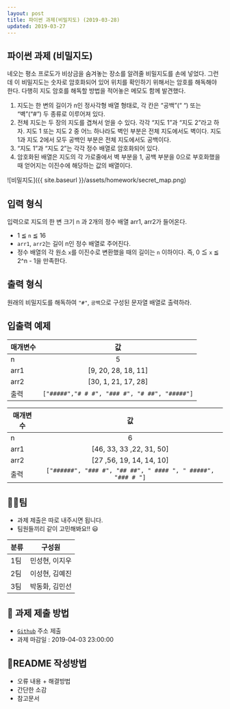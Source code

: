 ```yaml
---
layout: post
title: 파이썬 과제(비밀지도) (2019-03-28)
updated: 2019-03-27
---
```


## 파이썬 과제 (비밀지도)

네오는 평소 프로도가 비상금을 숨겨놓는 장소를 알려줄 비밀지도를 손에 넣었다. 그런데 이 비밀지도는 숫자로 암호화되어 있어 위치를 확인하기 위해서는 암호를 해독해야 한다. 다행히 지도 암호를 해독할 방법을 적어놓은 메모도 함께 발견했다.

1. 지도는 한 변의 길이가 n인 정사각형 배열 형태로, 각 칸은 “공백”(“ “) 또는 “벽”(“#”) 두 종류로 이루어져 있다.
2. 전체 지도는 두 장의 지도를 겹쳐서 얻을 수 있다. 각각 “지도 1”과 “지도 2”라고 하자. 지도 1 또는 지도 2 중 어느 하나라도 벽인 부분은 전체 지도에서도 벽이다. 지도 1과 지도 2에서 모두 공백인 부분은 전체 지도에서도 공백이다.
3. “지도 1”과 “지도 2”는 각각 정수 배열로 암호화되어 있다.
4. 암호화된 배열은 지도의 각 가로줄에서 벽 부분을 1, 공백 부분을 0으로 부호화했을 때 얻어지는 이진수에 해당하는 값의 배열이다.

![비밀지도]({{ site.baseurl }}/assets/homework/secret_map.png)

## 입력 형식

입력으로 지도의 한 변 크기 n 과 2개의 정수 배열 arr1, arr2가 들어온다.

- 1 ≦ `n` ≦ 16
- `arr1`, `arr2`는 길이 n인 정수 배열로 주어진다.
- 정수 배열의 각 원소 `x`를 이진수로 변환했을 때의 길이는 `n` 이하이다. 즉, 0 ≦ `x` ≦ 2^n - 1을 만족한다.

## 출력 형식

원래의 비밀지도를 해독하여 `"#"`, `공백`으로 구성된 문자열 배열로 출력하라.

## 입출력 예제


|  매개변수|값|
| ------------- |:-------------:|
|  n| 5|
|  arr1| [9, 20, 28, 18, 11]|
|  arr2| [30, 1, 21, 17, 28]|
|  출력| `["#####","# # #", "### #", "# ##", "#####"]`|


|  매개변수|값|
| ------------- |:-------------:|
|  n| 6|
|  arr1| [46, 33, 33 ,22, 31, 50]|
|  arr2| [27 ,56, 19, 14, 14, 10]|
|  출력| `["######", "### #", "## ##", " #### ", " #####", "### # "]`|

## 💃🕺팀
- 과제 제출은 따로 내주시면 됩니다.
- 팀원들끼리 같이 고민해봐요!! 😃

| 	분류	| 구성원   |
| :----- | :-----------: |
| 1팀 | 민성현, 이지우 |
| 2팀 | 이성현, 김예진 |
| 3팀 | 박동화, 김민선 |


## 📝 과제 제출 방법

- [`Github`](https://github.com) 주소 제출
- 과제 마감일 : 2019-04-03 23:00:00


## 📄README 작성방법

- 오류 내용 + 해결방법
- 간단한 소감
- 참고문서
